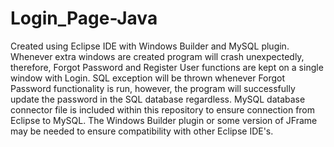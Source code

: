 # Login_Page-Java
Created using Eclipse IDE with Windows Builder and MySQL plugin.
Whenever extra windows are created program will crash unexpectedly, therefore, Forgot Password and Register User functions are kept on a single window with Login. SQL exception will be thrown whenever Forgot Password functionality is run, however, the program will successfully update the password in the SQL database regardless. MySQL database connector file is included within this repository to ensure connection from Eclipse to MySQL. The Windows Builder plugin or some version of JFrame may be needed to ensure compatibility with other Eclipse IDE's.
